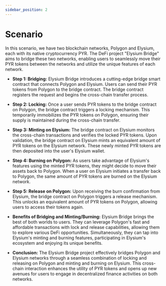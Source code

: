 ```yaml
---
sidebar_position: 2
---
```


# Scenario

In this scenario, we have two blockchain networks, Polygon and Elysium, each with its native cryptocurrency PYR. The DeFi project "Elysium Bridge" aims to bridge these two networks, enabling users to seamlessly move their PYR tokens between the networks and utilize the unique features of each network.
 
- **Step 1: Bridging:** Elysium Bridge introduces a cutting-edge bridge smart contract that connects Polygon and Elysium. Users can send their PYR tokens from Polygon to the bridge contract. The bridge contract registers the request and begins the cross-chain transfer process.

- **Step 2: Locking:** Once a user sends PYR tokens to the bridge contract on Polygon, the bridge contract triggers a locking mechanism. This temporarily immobilizes the PYR tokens on Polygon, ensuring their supply is maintained during the cross-chain transfer.

- **Step 3: Minting on Elysium:** The bridge contract on Elysium monitors the cross-chain transactions and verifies the locked PYR tokens. Upon validation, the bridge contract on Elysium mints an equivalent amount of PYR tokens on the Elysium network. These newly minted PYR tokens are then deposited into the user's Elysium wallet.

- **Step 4: Burning on Polygon:** As users take advantage of Elysium's features using the minted PYR tokens, they might decide to move their assets back to Polygon. When a user on Elysium initiates a transfer back to Polygon, the same amount of PYR tokens are burned on the Elysium network.

- **Step 5: Release on Polygon:** Upon receiving the burn confirmation from Elysium, the bridge contract on Polygon triggers a release mechanism. This unlocks an equivalent amount of PYR tokens on Polygon, allowing users to access their tokens again.

- **Benefits of Bridging and Minting/Burning:** Elysium Bridge brings the best of both worlds to users. They can leverage Polygon's fast and affordable transactions with lock and release capabilities, allowing them to explore various DeFi opportunities. Simultaneously, they can tap into Elysium's minting and burning features, participating in Elysium's ecosystem and enjoying its unique benefits.

- **Conclusion:** The Elysium Bridge project effectively bridges Polygon and Elysium networks through a seamless combination of locking and releasing on Polygon and minting and burning on Elysium. This cross-chain interaction enhances the utility of PYR tokens and opens up new avenues for users to engage in decentralized finance activities on both networks.

